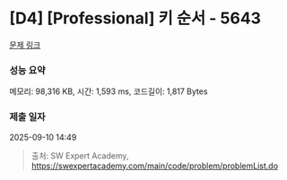 # [D4] [Professional] 키 순서 - 5643 

[문제 링크](https://swexpertacademy.com/main/code/problem/problemDetail.do?contestProbId=AWXQsLWKd5cDFAUo) 

### 성능 요약

메모리: 98,316 KB, 시간: 1,593 ms, 코드길이: 1,817 Bytes

### 제출 일자

2025-09-10 14:49



> 출처: SW Expert Academy, https://swexpertacademy.com/main/code/problem/problemList.do